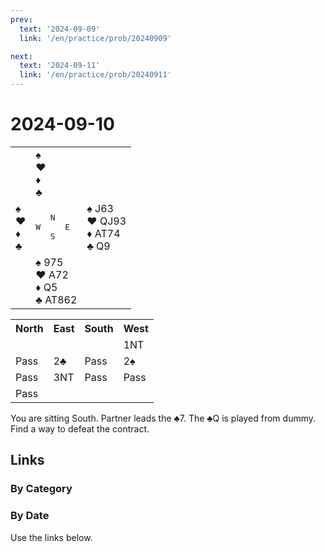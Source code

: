```yaml
---
prev:
  text: '2024-09-09'
  link: '/en/practice/prob/20240909'

next:
  text: '2024-09-11'
  link: '/en/practice/prob/20240911'
---
```


# 2024-09-10

<table class="deal">
	<tr>
		<td></td>
		<td>♠ <br>♥ <br>♦ <br>♣ </td>
		<td></td>
	</tr>
	<tr>
		<td>♠ <br>♥ <br>♦ <br>♣ </td>
		<td><pre>   N<br>W     E<br>   S</pre></td>
		<td>♠ J63<br>♥ QJ93<br>♦ AT74<br>♣ Q9</td>
	</tr>
	<tr>
		<td></td>
		<td>♠ 975<br>♥ A72<br>♦ Q5<br>♣ AT862</td>
		<td></td>
	</tr>
</table>

<table class="auction">
	<tr>
		<th>North</th>
		<th>East</th>
		<th>South</th>
		<th>West</th>
	</tr>
	<tr>
		<td></td>
		<td></td>
		<td></td>
		<td>1NT</td>
	</tr>
	<tr>
		<td>Pass</td>
		<td>2♣</td>
		<td>Pass</td>
		<td>2♠</td>
	</tr>
	<tr>
		<td>Pass</td>
		<td>3NT</td>
		<td>Pass</td>
		<td>Pass</td>
	</tr>
	<tr>
		<td>Pass</td>
		<td></td>
		<td></td>
		<td></td>
	</tr>
</table>

You are sitting South. Partner leads the ♣7. The ♣Q is played from dummy. Find a way to defeat the contract.

## Links

[<Badge type="tip" text="Check Solution"/>](/en/learning/prob/20240910)

### By Category

[<Badge type="tip" text="<--"/>](/en/practice/prob/20240903)
[<Badge type="tip" text="Calendar"/>](/en/practice/calendar/202409)
[<Badge type="tip" text="-->"/>](/en/practice/prob/20240913)

### By Date

Use the links below.